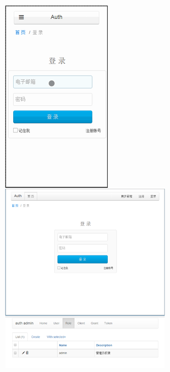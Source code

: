 ![image](./markdown_assets/login.gif)
![image](./markdown_assets/login.png)
![image](./markdown_assets/admin.png)

